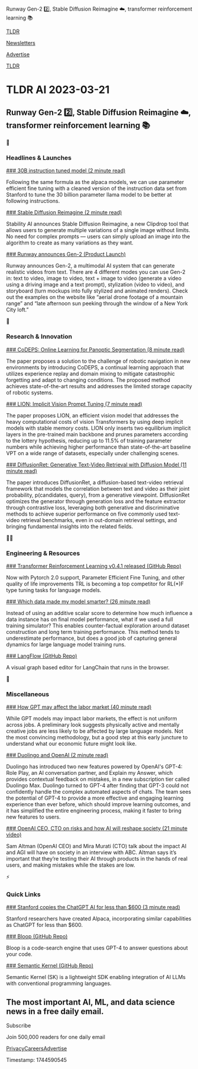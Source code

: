 Runway Gen-2 2️⃣, Stable Diffusion Reimagine ☁️, transformer reinforcement learning 📚

[TLDR](/)

[Newsletters](/newsletters)

[Advertise](https://advertise.tldr.tech/)

[TLDR](/)

# TLDR AI 2023-03-21

## Runway Gen-2 2️⃣, Stable Diffusion Reimagine ☁️, transformer reinforcement learning 📚

🚀

### Headlines & Launches

[### 30B instruction tuned model (2 minute read)](https://abuqader.substack.com/p/releasing-alpaca-30b?utm_source=tldrai)

Following the same formula as the alpaca models, we can use parameter efficient fine tuning with a cleaned version of the instruction data set from Stanford to tune the 30 billion parameter llama model to be better at following instructions.

[### Stable Diffusion Reimagine (2 minute read)](https://stability.ai/blog/stable-diffusion-reimagine?utm_source=tldrai)

Stability AI announces Stable Diffusion Reimagine, a new Clipdrop tool that allows users to generate multiple variations of a single image without limits. No need for complex prompts — users can simply upload an image into the algorithm to create as many variations as they want.

[### Runway announces Gen-2 (Product Launch)](https://research.runwayml.com/gen2?utm_source=tldrai)

Runway announces Gen-2, a multimodal AI system that can generate realistic videos from text. There are 4 different modes you can use Gen-2 in: text to video, image to video, text + image to video (generate a video using a driving image and a text prompt), stylization (video to video), and storyboard (turn mockups into fully stylized and animated renders). Check out the examples on the website like “aerial drone footage of a mountain range” and “late afternoon sun peeking through the window of a New York City loft.”

🧠

### Research & Innovation

[### CoDEPS: Online Learning for Panoptic Segmentation (8 minute read)](https://arxiv.org/abs/2303.10147?utm_source=tldrai)

The paper proposes a solution to the challenge of robotic navigation in new environments by introducing CoDEPS, a continual learning approach that utilizes experience replay and domain mixing to mitigate catastrophic forgetting and adapt to changing conditions. The proposed method achieves state-of-the-art results and addresses the limited storage capacity of robotic systems.

[### LION: Implicit Vision Prompt Tuning (7 minute read)](https://arxiv.org/abs/2303.09992?utm_source=tldrai)

The paper proposes LION, an efficient vision model that addresses the heavy computational costs of vision Transformers by using deep implicit models with stable memory costs. LION only inserts two equilibrium implicit layers in the pre-trained main backbone and prunes parameters according to the lottery hypothesis, reducing up to 11.5% of training parameter numbers while achieving higher performance than state-of-the-art baseline VPT on a wide range of datasets, especially under challenging scenes.

[### DiffusionRet: Generative Text-Video Retrieval with Diffusion Model (11 minute read)](https://arxiv.org/abs/2303.09867?utm_source=tldrai)

The paper introduces DiffusionRet, a diffusion-based text-video retrieval framework that models the correlation between text and video as their joint probability, p(candidates, query), from a generative viewpoint. DiffusionRet optimizes the generator through generation loss and the feature extractor through contrastive loss, leveraging both generative and discriminative methods to achieve superior performance on five commonly used text-video retrieval benchmarks, even in out-domain retrieval settings, and bringing fundamental insights into the related fields.

👨‍💻

### Engineering & Resources

[### Transformer Reinforcement Learning v0.4.1 released (GitHub Repo)](https://github.com/lvwerra/trl/releases/tag/v0.4.1?utm_source=tldrai)

Now with Pytorch 2.0 support, Parameter Efficient Fine Tuning, and other quality of life improvements TRL is becoming a top competitor for RL(\*)F type tuning tasks for language models.

[### Which data made my model smarter? (26 minute read)](https://arxiv.org/abs/2303.08114?utm_source=tldrai)

Instead of using an additive scalar score to determine how much influence a data instance has on final model performance, what if we used a full training simulator? This enables counter-factual exploration around dataset construction and long term training performance. This method tends to underestimate performance, but does a good job of capturing general dynamics for large language model training runs.

[### LangFlow (GitHub Repo)](https://github.com/logspace-ai/langflow?utm_source=tldrai)

A visual graph based editor for LangChain that runs in the browser.

🎁

### Miscellaneous

[### How GPT may affect the labor market (40 minute read)](https://arxiv.org/abs/2303.10130?utm_source=tldrai)

While GPT models may impact labor markets, the effect is not uniform across jobs. A preliminary look suggests physically active and mentally creative jobs are less likely to be affected by large language models. Not the most convincing methodology, but a good step at this early juncture to understand what our economic future might look like.

[### Duolingo and OpenAI (2 minute read)](https://openai.com/customer-stories/duolingo?utm_source=tldrai)

Duolingo has introduced two new features powered by OpenAI's GPT-4: Role Play, an AI conversation partner, and Explain my Answer, which provides contextual feedback on mistakes, in a new subscription tier called Duolingo Max. Duolingo turned to GPT-4 after finding that GPT-3 could not confidently handle the complex automated aspects of chats. The team sees the potential of GPT-4 to provide a more effective and engaging learning experience than ever before, which should improve learning outcomes, and it has simplified the entire engineering process, making it faster to bring new features to users.

[### OpenAI CEO, CTO on risks and how AI will reshape society (21 minute video)](https://youtu.be/540vzMlf-54?utm_source=tldrai)

Sam Altman (OpenAI CEO) and Mira Murati (CTO) talk about the impact AI and AGI will have on society in an interview with ABC. Altman says it’s important that they’re testing their AI through products in the hands of real users, and making mistakes while the stakes are low.

⚡️

### Quick Links

[### Stanford copies the ChatGPT AI for less than $600 (3 minute read)](https://newatlas.com/technology/stanford-alpaca-cheap-gpt/?utm_source=tldrai)

Stanford researchers have created Alpaca, incorporating similar capabilities as ChatGPT for less than $600.

[### Bloop (GitHub Repo)](https://github.com/BloopAI/bloop?utm_source=tldrai)

Bloop is a code-search engine that uses GPT-4 to answer questions about your code.

[### Semantic Kernel (GitHub Repo)](https://github.com/microsoft/semantic-kernel?utm_source=tldrai)

Semantic Kernel (SK) is a lightweight SDK enabling integration of AI LLMs with conventional programming languages.

## The most important AI, ML, and data science news in a free daily email.

Subscribe

Join 500,000 readers for one daily email

[Privacy](/privacy)[Careers](https://jobs.ashbyhq.com/tldr.tech)[Advertise](/ai/advertise)

Timestamp: 1744590545